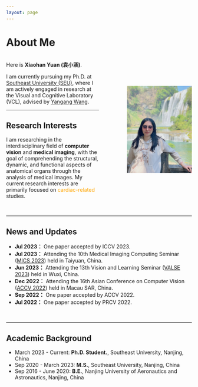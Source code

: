 ```yaml
---
layout: page
---
```


# About Me

<div style="display: flex; justify-content: space-between; align-items: center;">
  <div style="flex: 1;">

Here is **Xiaohan Yuan (袁小涵)**.

I am currently pursuing my Ph.D. at [Southeast University (SEU)](https://www.seu.edu.cn/), where I am actively engaged in research at the Visual and Cognitive Laboratory (VCL), advised by [Yangang Wang](https://www.yangangwang.com/).
  
  ---

  ## Research Interests
  I am researching in the interdisciplinary field of **computer vision** and **medical imaging**, with the goal of comprehending the structural, dynamic, and functional aspects of anatomical organs through the analysis of medical images. My current research interests are primarily focused on <font color="orange">cardiac-related</font> studies.
  </div>
  <div style="flex: 1; text-align: right;">
    <img src="images/profile.jpg" width="70%" height="70%">
  </div>
</div>

<br>

---

## News and Updates
- **Jul 2023：** One paper accepted by ICCV 2023.
- **Jul 2023：** Attending the 10th Medical Imaging Computing Seminar ([MICS 2023](https://aim.nuist.edu.cn/MICS/mics2023.htm)) held in Taiyuan, China.
- **Jun 2023：** Attending the 13th Vision and Learning Seminar ([VALSE 2023](http://valser.org/2023/#/)) held in Wuxi, China.
- **Dec 2022：** Attending the 16th Asian Conference on Computer Vision ([ACCV 2022](https://accv2022.org/en/default.asp)) held in Macau SAR, China.
- **Sep 2022：** One paper accepted by ACCV 2022.
- **Jul 2022：** One paper accepted by PRCV 2022.


<br>

---

## Academic Background

<!-- **<font color='red'>[Highlight]</font> I am looking for PhD to start in 2025 Fall. Contact me if you have any leads!** -->

- March 2023 - Current: **Ph.D. Student.**, Southeast University, Nanjing, China
- Sep 2020 - March 2023: **M.S.**, Southeast University, Nanjing, China
- Sep 2016 - June 2020: **B.E.**, Nanjing University of Aeronautics and Astronautics, Nanjing, China

